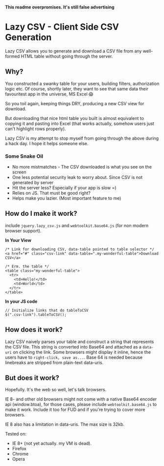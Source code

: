 **This readme overpromises. It's still false advertising**

# Lazy CSV - Client Side CSV Generation
Lazy CSV allows you to generate and download a CSV file from any well-formed HTML table without going through the server.

## Why?

You constructed a swanky table for your users, building filters, authorization logic etc. Of course, shortly later, they want to see that same data their favouritest app in the universe, MS Excel :scream:

So you toil again, keeping things DRY, producing a new CSV view for download.

But downloading that nice html table you built is almost equivalent to copying it and pasting into Excel (that works actually, somehow users just can't highlight rows properly).

Lazy CSV is my attempt to stop myself from going through the above during a hack day. I hope it helps someone else.

### Some Snake Oil
* No more mistmatches - The CSV downloaded is what you see on the screen
* One less potential security leak to worry about. Since CSV is not generated by server
* Hit the server less? Especially if your app is slow =)
* Relies on JS. That must be good right?
* Helps make you lazier. (Most important feature to me)

## How do I make it work?

include `jquery.lazy_csv.js` and `webtoolkit.base64.js` (for non modern browser support).

**In Your View**

    /* Link for downloading CSV, data-table pointed to table selector */
    <a href="#" class="csv-link" data-table=".my-wonderful-table">Download CSV</a>

    /* Erm. the table */
    <table class="my-wonderful-table">
      <tr>
        <td>Hello!</td>
        <td>World</td>
      </tr>
    </table>

**In your JS code**

    // Initialize links that do tableToCSV
    $(".csv-link").tableToCSV();


## How does it work?
Lazy CSV naively parses your table and construct a string that represents the CSV file. This string is converted into Base64 and attached as a `data-uri` on clicking the link. Some browsers might display it inline, hence the users have to `right-click, save as...`. Base 64 is needed because linebreaks are stripped from plain-text data-uris.

## But does it work?
Hopefully. It's the web so well, let's talk browsers.

IE 8- and other old browsers might not come with a native Base64 encoder api (window.btoa), for those cases, please include `webtoolkit.base64.js` to make it work. Include it too for FUD and if you're trying to cover more browsers.

IE 8 also has a limitation in data-uris. The max size is 32kb.

Tested on:
* IE 8+ (not yet actually. my VM is dead).
* Firefox
* Chrome
* Opera
